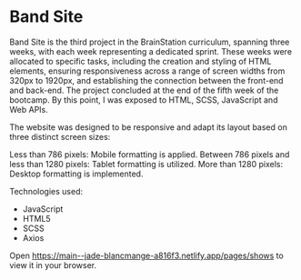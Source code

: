 # Band Site

Band Site is the third project in the BrainStation curriculum, spanning three weeks, with each week representing a dedicated sprint. These weeks were allocated to specific tasks, including the creation and styling of HTML elements, ensuring responsiveness across a range of screen widths from 320px to 1920px, and establishing the connection between the front-end and back-end. The project concluded at the end of the fifth week of the bootcamp. By this point, I was exposed to HTML, SCSS, JavaScript and Web APIs.

The website was designed to be responsive and adapt its layout based on three distinct screen sizes:

Less than 786 pixels: Mobile formatting is applied.
Between 786 pixels and less than 1280 pixels: Tablet formatting is utilized.
More than 1280 pixels: Desktop formatting is implemented.

Technologies used:

- JavaScript
- HTML5
- SCSS
- Axios

Open https://main--jade-blancmange-a816f3.netlify.app/pages/shows to view it in your browser.
